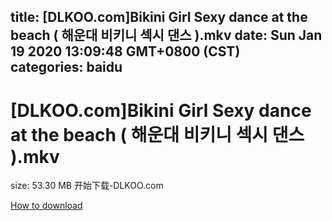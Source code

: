 
title: [DLKOO.com]Bikini Girl Sexy dance at the beach ( 해운대 비키니 섹시 댄스 ).mkv
date: Sun Jan 19 2020 13:09:48 GMT+0800 (CST)    
categories: baidu
---

# [DLKOO.com]Bikini Girl Sexy dance at the beach ( 해운대 비키니 섹시 댄스 ).mkv
size: 53.30 MB
 开始下载-DLKOO.com
 

[How to download](https://bpcam.bemobtrk.com/go/2ceec3aa-1ca2-46d6-b9ff-aaa5c184517c?jno=95)